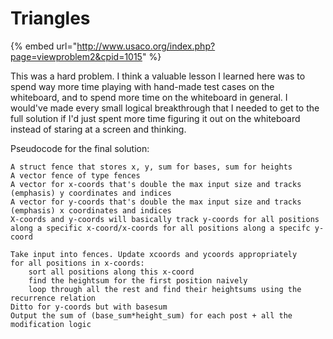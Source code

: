 # Triangles

{% embed url="http://www.usaco.org/index.php?page=viewproblem2&cpid=1015" %}

This was a hard problem. I think a valuable lesson I learned here was to spend way more time playing with hand-made test cases on the whiteboard, and to spend more time on the whiteboard in general. I would've made every small logical breakthrough that I needed to get to the full solution if I'd just spent more time figuring it out on the whiteboard instead of staring at a screen and thinking.&#x20;

Pseudocode for the final solution:&#x20;

```
A struct fence that stores x, y, sum for bases, sum for heights
A vector fence of type fences
A vector for x-coords that's double the max input size and tracks (emphasis) y coordinates and indices
A vector for y-coords that's double the max input size and tracks (emphasis) x coordinates and indices
X-coords and y-coords will basically track y-coords for all positions along a specific x-coord/x-coords for all positions along a specifc y-coord

Take input into fences. Update xcoords and ycoords appropriately 
for all positions in x-coords:
    sort all positions along this x-coord
    find the heightsum for the first position naively
    loop through all the rest and find their heightsums using the recurrence relation
Ditto for y-coords but with basesum
Output the sum of (base_sum*height_sum) for each post + all the modification logic
```
